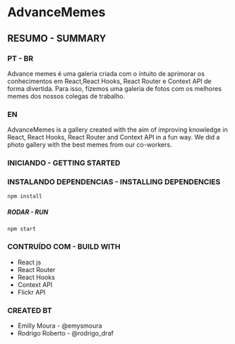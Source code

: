 # AdvanceMemes

## RESUMO - SUMMARY
### PT - BR
Advance memes é uma galeria criada com o íntuito de aprimorar os conhecimentos em React,React Hooks, React Router e Context API de forma divertida. Para isso, fizemos uma galeria de fotos com os melhores memes dos nossos colegas de trabalho.

### EN
AdvanceMemes is a gallery created with the aim of improving knowledge in React, React Hooks, React Router and Context API in a fun way. We did a photo gallery with the best memes from our co-workers.

### INICIANDO - GETTING STARTED

### INSTALANDO DEPENDENCIAS - INSTALLING DEPENDENCIES

`npm install`

##### RODAR - RUN

`npm start`

### CONTRUÍDO COM - BUILD WITH

- React js
- React Router
- React Hooks
- Context API
- Flickr API

### CREATED BT
- Emilly Moura - @emysmoura
- Rodrigo Roberto - @rodrigo_draf
